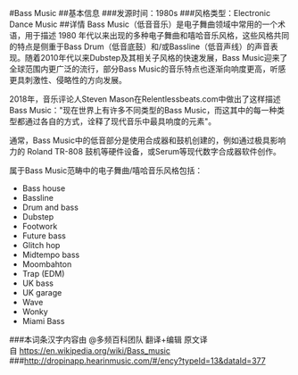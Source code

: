 #Bass Music
##基本信息
###发源时间：1980s
###风格类型：Electronic Dance Music
##详情
Bass Music（低音音乐）是电子舞曲领域中常用的一个术语，用于描述 1980
年代以来出现的多种电子舞曲和嘻哈音乐风格，这些风格共同的特点是侧重于Bass
Drum（低音底鼓）和/或Bassline（低音声线）的声音表现。随着2010年代以来Dubstep及其相关子风格的快速发展，Bass
Music迎来了全球范围内更广泛的流行，部分Bass Music的音乐特点也逐渐向响度更高，听感更具刺激性、侵略性的方向发展。



2018年，音乐评论人Steven Mason在Relentlessbeats.com中做出了这样描述Bass
Music："现在世界上有许多不同类型的Bass Music，而这其中的每一种类型都通过各自的方式，诠释了现代音乐中最具响度的元素"。



通常，Bass Music中的低音部分是使用合成器和鼓机创建的，例如通过极具影响力的 Roland TR-808
鼓机等硬件设备，或Serum等现代数字合成器软件创作。



属于Bass Music范畴中的电子舞曲/嘻哈音乐风格包括：

  * Bass house
  * Bassline
  * Drum and bass
  * Dubstep
  * Footwork
  * Future bass
  * Glitch hop
  * Midtempo bass
  * Moombahton
  * Trap (EDM)
  * UK bass
  * UK garage
  * Wave
  * Wonky
  * Miami Bass

###本词条汉字内容由 @多频百科团队 翻译+编辑
原文译自 https://en.wikipedia.org/wiki/Bass_music
###http://dropinapp.hearinmusic.com/#/ency?typeId=13&dataId=377
